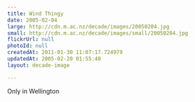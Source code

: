 ```yaml
---
title: Wind Thingy
date: 2005-02-04
large: http://cdn.m.ac.nz/decade/images/20050204.jpg
small: http://cdn.m.ac.nz/decade/images/small/20050204.jpg
flickrUrl: null
photoId: null
createdAt: 2011-01-30 11:07:17.724979
updatedAt: 2005-02-20 01:55:40
layout: decade-image

---
```

Only in Wellington
